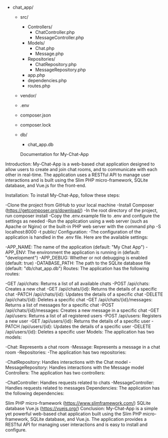 - chat_app/
    - src/
        - Controllers/
            - ChatController.php
            - MessageController.php
        - Models/
            - Chat.php
            - Message.php
        - Repositories/
            - ChatRepository.php
            - MessageRepository.php
        - app.php
        - dependencies.php
        - routes.php
    - vendor/
    - .env
    - composer.json
    - composer.lock
    - db/
        - chat_app.db


        Documentation for My-Chat-App

Introduction:
My-Chat-App is a web-based chat application designed to allow users to create and join chat rooms, and to communicate with each other in real-time. The application uses a RESTful API to manage user interactions and is built using the Slim PHP micro-framework, SQLite database, and Vue.js for the front-end.

Installation:
To install My-Chat-App, follow these steps:

-Clone the project from GitHub to your local machine
-Install Composer (https://getcomposer.org/download/)
-In the root directory of the project, run composer install
-Copy the .env.example file to .env and configure the settings as needed
-Run the application using a web server (such as Apache or Nginx) or the built-in PHP web server with the command php -S localhost:8000 -t public/
Configuration:
-The configuration of the application is handled in the .env file. Here are the available settings:

-APP_NAME: The name of the application (default: "My Chat App")
-APP_ENV: The environment the application is running in (default: "development")
-APP_DEBUG: Whether or not debugging is enabled (default: true)
-DATABASE_PATH: The path to the SQLite database file (default: "db/chat_app.db")
Routes:
The application has the following routes:

-GET /api/chats: Returns a list of all available chats
-POST /api/chats: Creates a new chat
-GET /api/chats/{id}: Returns the details of a specific chat
-PATCH /api/chats/{id}: Updates the details of a specific chat
-DELETE /api/chats/{id}: Deletes a specific chat
-GET /api/chats/{id}/messages: Returns a list of messages for a specific chat
-POST /api/chats/{id}/messages: Creates a new message in a specific chat
-GET /api/users: Returns a list of all registered users
-POST /api/users: Registers a new user
-GET /api/users/{id}: Returns the details of a specific user
-PATCH /api/users/{id}: Updates the details of a specific user
-DELETE /api/users/{id}: Deletes a specific user
Models:
The application has two models:

-Chat: Represents a chat room
-Message: Represents a message in a chat room
-Repositories:
-The application has two repositories:

-ChatRepository: Handles interactions with the Chat model
-MessageRepository: Handles interactions with the Message model
Controllers:
The application has two controllers:

-ChatController: Handles requests related to chats
-MessageController: Handles requests related to messages
Dependencies:
The application has the following dependencies:

Slim PHP micro-framework (https://www.slimframework.com/)
SQLite database
Vue.js (https://vuejs.org/)
Conclusion:
My-Chat-App is a simple yet powerful web-based chat application built using the Slim PHP micro-framework, SQLite database, and Vue.js. The application provides a RESTful API for managing user interactions and is easy to install and configure.